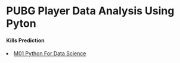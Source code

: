 # PUBG Player Data Analysis Using Pyton
<h4>Kills Prediction</h4>
<li><a href="https://htmlpreview.github.io/?https://github.com/theshreyansh/greatlearning-pgp-dsba/blob/development/M01_Python_For_DataScience.html">M01 Python For Data Science</a></li>
